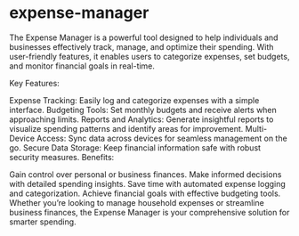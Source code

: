 # expense-manager
The Expense Manager is a powerful tool designed to help individuals and businesses effectively track, manage, and optimize their spending. With user-friendly features, it enables users to categorize expenses, set budgets, and monitor financial goals in real-time.

Key Features:

Expense Tracking: Easily log and categorize expenses with a simple interface.
Budgeting Tools: Set monthly budgets and receive alerts when approaching limits.
Reports and Analytics: Generate insightful reports to visualize spending patterns and identify areas for improvement.
Multi-Device Access: Sync data across devices for seamless management on the go.
Secure Data Storage: Keep financial information safe with robust security measures.
Benefits:

Gain control over personal or business finances.
Make informed decisions with detailed spending insights.
Save time with automated expense logging and categorization.
Achieve financial goals with effective budgeting tools.
Whether you’re looking to manage household expenses or streamline business finances, the Expense Manager is your comprehensive solution for smarter spending.



